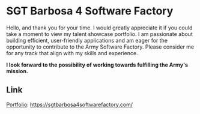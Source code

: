 # SGT Barbosa 4 Software Factory

Hello, and thank you for your time. I would greatly appreciate it if you could take a moment to view my talent showcase portfolio. I am passionate about building efficient, user-friendly applications and am eager for the opportunity to contribute to the Army Software Factory. Please consider me for any track that align with my skills and experience.

**I look forward to the possibility of working towards fulfilling the Army's mission.**

## Link

[Portfolio](https://sgtbarbosa4softwarefactory.com/): https://sgtbarbosa4softwarefactory.com/


